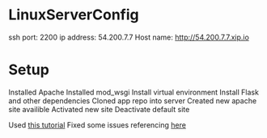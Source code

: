 # LinuxServerConfig

ssh port: 2200 
ip address: 54.200.7.7
Host name: http://54.200.7.7.xip.io

# Setup
Installed Apache
Installed mod_wsgi
Install virtual environment
Install Flask and other dependencies
Cloned app repo into server
Created new apache site availible
Activated new site
Deactivate default site

Used [this tutorial](https://www.digitalocean.com/community/tutorials/how-to-deploy-a-flask-application-on-an-ubuntu-vps)
Fixed some issues referencing [here](https://modwsgi.readthedocs.io/en/develop/user-guides/application-issues.html#application-working-directory)
